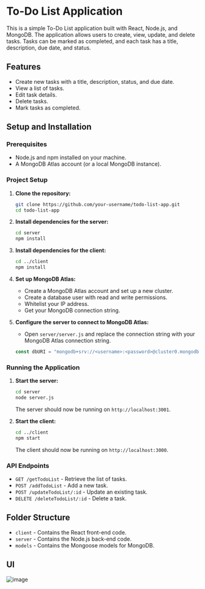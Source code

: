 # To-Do List Application

This is a simple To-Do List application built with React, Node.js, and MongoDB. The application allows users to create, view, update, and delete tasks. Tasks can be marked as completed, and each task has a title, description, due date, and status.

## Features

- Create new tasks with a title, description, status, and due date.
- View a list of tasks.
- Edit task details.
- Delete tasks.
- Mark tasks as completed.

## Setup and Installation

### Prerequisites

- Node.js and npm installed on your machine.
- A MongoDB Atlas account (or a local MongoDB instance).

### Project Setup

1. **Clone the repository:**

    ```bash
    git clone https://github.com/your-username/todo-list-app.git
    cd todo-list-app
    ```

2. **Install dependencies for the server:**

    ```bash
    cd server
    npm install
    ```

3. **Install dependencies for the client:**

    ```bash
    cd ../client
    npm install
    ```

4. **Set up MongoDB Atlas:**

    - Create a MongoDB Atlas account and set up a new cluster.
    - Create a database user with read and write permissions.
    - Whitelist your IP address.
    - Get your MongoDB connection string.

5. **Configure the server to connect to MongoDB Atlas:**

    - Open `server/server.js` and replace the connection string with your MongoDB Atlas connection string.

    ```javascript
    const dbURI = "mongodb+srv://<username>:<password>@cluster0.mongodb.net/<dbname>?retryWrites=true&w=majority";
    ```

### Running the Application

1. **Start the server:**

    ```bash
    cd server
    node server.js
    ```

    The server should now be running on `http://localhost:3001`.

2. **Start the client:**

    ```bash
    cd ../client
    npm start
    ```

    The client should now be running on `http://localhost:3000`.

### API Endpoints

- `GET /getTodoList` - Retrieve the list of tasks.
- `POST /addTodoList` - Add a new task.
- `POST /updateTodoList/:id` - Update an existing task.
- `DELETE /deleteTodoList/:id` - Delete a task.

## Folder Structure

- `client` - Contains the React front-end code.
- `server` - Contains the Node.js back-end code.
- `models` - Contains the Mongoose models for MongoDB.

## UI
![image](https://github.com/malsha11/MERN-ToDo-Application/assets/84215169/b60ad823-ddc7-43b8-9364-2910394a1692)



